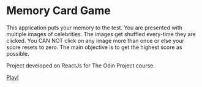 # Memory Card Game

This application puts your memory to the test. You are presented with multiple images of celebrities. The images get shuffled every-time they are clicked. You CAN NOT click on any image more than once or else your score resets to zero. The main objective is to get the highest score as possible.

Project developed on ReactJs for The Odin Project course.

[Play!](https://tsjrw.github.io/memory-card/)